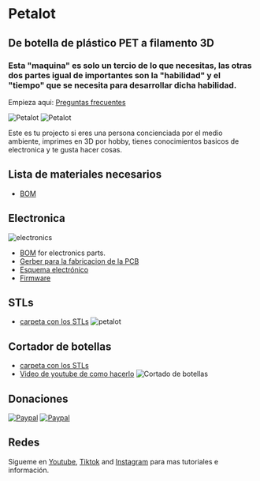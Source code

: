 # Petalot

## De botella de plástico PET a filamento 3D

### **Esta "maquina"** es solo un tercio de lo que necesitas, las otras dos partes igual de importantes son la "habilidad" y el "tiempo" que se necesita para desarrollar dicha habilidad.

Empieza aqui: [Preguntas frecuentes](https://function3d.xyz/)

![Petalot](https://github.com/function3d/petalot/raw/master/Media/petalot_v1.1.jpg)
![Petalot](https://github.com/function3d/petalot/raw/master/Media/petalot_v1.1_2.jpg)

Este es tu projecto si eres una persona concienciada por el medio ambiente, imprimes en 3D por hobby, tienes conocimientos basicos de electronica y te gusta hacer cosas.

## Lista de materiales necesarios
 - [BOM](https://docs.google.com/spreadsheets/d/1QrsbV1TAUxwC-E0CKtm_DCh9_VTj5VazpKik1_OQ4T8/edit?usp=sharing)

## Electronica

![electronics](https://github.com/function3d/petalot/raw/master/Schematic/electronics.jpg)
 - [BOM](https://docs.google.com/spreadsheets/d/1Pbo5h8JskjI6m1uH4NZ2JOgRXYX2zOXm9W2migb8n0c/edit?usp=sharing) for electronics parts.
 - [Gerber para la fabricacion de la PCB](https://github.com/function3d/petalot/raw/master/Schematic/Gerber_v1.1_2023-01-02.zip)
 - [Esquema electrónico](https://github.com/function3d/petalot/tree/master/Schematic)
 - [Firmware](https://github.com/function3d/petalot/tree/master/Firmware)

## STLs
 - [carpeta con los STLs](https://github.com/function3d/petalot/tree/master/STLs)
![petalot](https://github.com/function3d/petalot/raw/master/STLs/petalot_v1.1.png)
	 
## Cortador de botellas
 - [carpeta con los STLs](https://github.com/function3d/petalot/tree/master/STLs/Cutter)
 - [Video de youtube de como hacerlo](https://www.youtube.com/watch?v=eTBnhKWMYQk)
![Cortado de botellas](https://github.com/function3d/petalot/raw/master/STLs/Cutter/bottlecutter.jpg)

## Donaciones
  [![Paypal](https://www.paypalobjects.com/en_US/i/btn/btn_donate_LG.gif)](https://www.paypal.com/donate/?hosted_button_id=CESEXLEFEU65Q)
  [![Paypal](https://i.imgur.com/SEshqeh.png)](https://www.paypal.com/donate/?hosted_button_id=CESEXLEFEU65Q)

## Redes
  Sigueme en [Youtube](https://www.youtube.com/channel/UC4UBuZ5YRTo5XYFUxdkmqkg), [Tiktok](https://www.tiktok.com/@function.3d) and [Instagram](https://www.instagram.com/function.3d/) para mas tutoriales e información.


